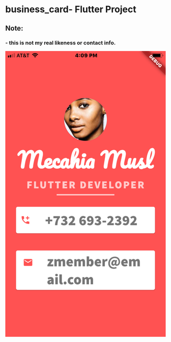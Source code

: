 # business_card- Flutter Project

## Note:
### - this is not my real likeness or contact info.
![ICARD](https://github.com/CodeSenpii/Flutter_business_card/blob/master/icard.png)
